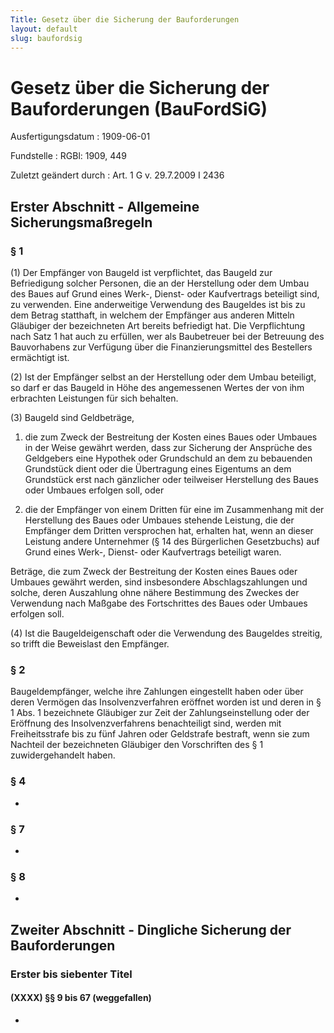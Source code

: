 ```yaml
---
Title: Gesetz über die Sicherung der Bauforderungen
layout: default
slug: baufordsig
---
```


# Gesetz über die Sicherung der Bauforderungen (BauFordSiG)

Ausfertigungsdatum
:   1909-06-01

Fundstelle
:   RGBl: 1909, 449

Zuletzt geändert durch
:   Art. 1 G v. 29.7.2009 I 2436


## Erster Abschnitt - Allgemeine Sicherungsmaßregeln



### § 1

(1) Der Empfänger von Baugeld ist verpflichtet, das Baugeld zur
Befriedigung solcher Personen, die an der Herstellung oder dem Umbau
des Baues auf Grund eines Werk-, Dienst- oder Kaufvertrags beteiligt
sind, zu verwenden. Eine anderweitige Verwendung des Baugeldes ist bis
zu dem Betrag statthaft, in welchem der Empfänger aus anderen Mitteln
Gläubiger der bezeichneten Art bereits befriedigt hat. Die
Verpflichtung nach Satz 1 hat auch zu erfüllen, wer als Baubetreuer
bei der Betreuung des Bauvorhabens zur Verfügung über die
Finanzierungsmittel des Bestellers ermächtigt ist.

(2) Ist der Empfänger selbst an der Herstellung oder dem Umbau
beteiligt, so darf er das Baugeld in Höhe des angemessenen Wertes der
von ihm erbrachten Leistungen für sich behalten.

(3) Baugeld sind Geldbeträge,

1.  die zum Zweck der Bestreitung der Kosten eines Baues oder Umbaues in
    der Weise gewährt werden, dass zur Sicherung der Ansprüche des
    Geldgebers eine Hypothek oder Grundschuld an dem zu bebauenden
    Grundstück dient oder die Übertragung eines Eigentums an dem
    Grundstück erst nach gänzlicher oder teilweiser Herstellung des Baues
    oder Umbaues erfolgen soll, oder


2.  die der Empfänger von einem Dritten für eine im Zusammenhang mit der
    Herstellung des Baues oder Umbaues stehende Leistung, die der
    Empfänger dem Dritten versprochen hat, erhalten hat, wenn an dieser
    Leistung andere Unternehmer (§ 14 des Bürgerlichen Gesetzbuchs) auf
    Grund eines Werk-, Dienst- oder Kaufvertrags beteiligt waren.



Beträge, die zum Zweck der Bestreitung der Kosten eines Baues oder
Umbaues gewährt werden, sind insbesondere Abschlagszahlungen und
solche, deren Auszahlung ohne nähere Bestimmung des Zweckes der
Verwendung nach Maßgabe des Fortschrittes des Baues oder Umbaues
erfolgen soll.

(4) Ist die Baugeldeigenschaft oder die Verwendung des Baugeldes
streitig, so trifft die Beweislast den Empfänger.


### § 2

Baugeldempfänger, welche ihre Zahlungen eingestellt haben oder über
deren Vermögen das Insolvenzverfahren eröffnet worden ist und deren in
§ 1 Abs. 1 bezeichnete Gläubiger zur Zeit der Zahlungseinstellung oder
der Eröffnung des Insolvenzverfahrens benachteiligt sind, werden mit
Freiheitsstrafe bis zu fünf Jahren oder Geldstrafe bestraft, wenn sie
zum Nachteil der bezeichneten Gläubiger den Vorschriften des § 1
zuwidergehandelt haben.


### § 4

-


### § 7

-


### § 8

-


## Zweiter Abschnitt - Dingliche Sicherung der Bauforderungen



### Erster bis siebenter Titel



#### (XXXX) §§ 9 bis 67 (weggefallen)

-

